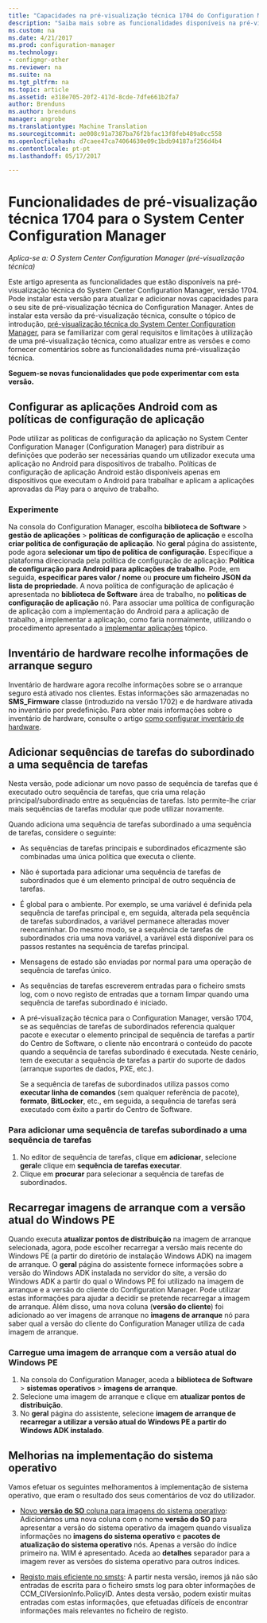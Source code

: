 ```yaml
---
title: "Capacidades na pré-visualização técnica 1704 do Configuration Manager"
description: "Saiba mais sobre as funcionalidades disponíveis na pré-visualização técnica do System Center Configuration Manager, versão 1704."
ms.custom: na
ms.date: 4/21/2017
ms.prod: configuration-manager
ms.technology:
- configmgr-other
ms.reviewer: na
ms.suite: na
ms.tgt_pltfrm: na
ms.topic: article
ms.assetid: e318e705-20f2-417d-8cde-7dfe661b2fa7
author: Brenduns
ms.author: brenduns
manager: angrobe
ms.translationtype: Machine Translation
ms.sourcegitcommit: ae008c91a7387ba76f2bfac13f8feb489a0cc558
ms.openlocfilehash: d7caee47ca74064630e09c1bdb94187af256d4b4
ms.contentlocale: pt-pt
ms.lasthandoff: 05/17/2017

---
```

# <a name="capabilities-in-technical-preview-1704-for-system-center-configuration-manager"></a>Funcionalidades de pré-visualização técnica 1704 para o System Center Configuration Manager

*Aplica-se a: O System Center Configuration Manager (pré-visualização técnica)*

Este artigo apresenta as funcionalidades que estão disponíveis na pré-visualização técnica do System Center Configuration Manager, versão 1704. Pode instalar esta versão para atualizar e adicionar novas capacidades para o seu site de pré-visualização técnica do Configuration Manager. Antes de instalar esta versão da pré-visualização técnica, consulte o tópico de introdução, [pré-visualização técnica do System Center Configuration Manager](../../core/get-started/technical-preview.md), para se familiarizar com geral requisitos e limitações à utilização de uma pré-visualização técnica, como atualizar entre as versões e como fornecer comentários sobre as funcionalidades numa pré-visualização técnica.    


**Seguem-se novas funcionalidades que pode experimentar com esta versão.**  

## <a name="configure-android-apps-with-app-configuration-policies"></a>Configurar as aplicações Android com as políticas de configuração de aplicação
Pode utilizar as políticas de configuração da aplicação no System Center Configuration Manager (Configuration Manager) para distribuir as definições que poderão ser necessárias quando um utilizador executa uma aplicação no Android para dispositivos de trabalho. Políticas de configuração de aplicação Android estão disponíveis apenas em dispositivos que executam o Android para trabalhar e aplicam a aplicações aprovadas da Play para o arquivo de trabalho.

### <a name="try-it-out"></a>Experimente                 

Na consola do Configuration Manager, escolha **biblioteca de Software** > **gestão de aplicações** > **políticas de configuração de aplicação** e escolha **criar política de configuração de aplicação**. No **geral** página do assistente, pode agora **selecionar um tipo de política de configuração**. Especifique a plataforma direcionada pela política de configuração de aplicação: **Política de configuração para Android para aplicações de trabalho**. Pode, em seguida, **especificar pares valor / nome** ou **procure um ficheiro JSON da lista de propriedade**. A nova política de configuração de aplicação é apresentada no **biblioteca de Software** área de trabalho, no **políticas de configuração de aplicação** nó. Para associar uma política de configuração de aplicação com a implementação do Android para a aplicação de trabalho, a implementar a aplicação, como faria normalmente, utilizando o procedimento apresentado a [implementar aplicações](/sccm/apps/deploy-use/deploy-applications) tópico.

## <a name="hardware-inventory-collects-secure-boot-information"></a>Inventário de hardware recolhe informações de arranque seguro
Inventário de hardware agora recolhe informações sobre se o arranque seguro está ativado nos clientes. Estas informações são armazenadas no **SMS_Firmware** classe (introduzido na versão 1702) e de hardware ativada no inventário por predefinição. Para obter mais informações sobre o inventário de hardware, consulte o artigo [como configurar inventário de hardware](/sccm/core/clients/manage/inventory/configure-hardware-inventory).

## <a name="add-child-task-sequences-to-a-task-sequence"></a>Adicionar sequências de tarefas do subordinado a uma sequência de tarefas
Nesta versão, pode adicionar um novo passo de sequência de tarefas que é executado outro sequência de tarefas, que cria uma relação principal/subordinado entre as sequências de tarefas. Isto permite-lhe criar mais sequências de tarefas modular que pode utilizar novamente.  

Quando adiciona uma sequência de tarefas subordinado a uma sequência de tarefas, considere o seguinte:

- As sequências de tarefas principais e subordinados eficazmente são combinadas uma única política que executa o cliente.
- Não é suportada para adicionar uma sequência de tarefas de subordinados que é um elemento principal de outro sequência de tarefas.
- É global para o ambiente. Por exemplo, se uma variável é definida pela sequência de tarefas principal e, em seguida, alterada pela sequência de tarefas subordinados, a variável permanece alteradas mover reencaminhar. Do mesmo modo, se a sequência de tarefas de subordinados cria uma nova variável, a variável está disponível para os passos restantes na sequência de tarefas principal.
- Mensagens de estado são enviadas por normal para uma operação de sequência de tarefas único.
- As sequências de tarefas escreverem entradas para o ficheiro smsts log, com o novo registo de entradas que a tornam limpar quando uma sequência de tarefas subordinado é iniciado.
- A pré-visualização técnica para o Configuration Manager, versão 1704, se as sequências de tarefas de subordinados referencia qualquer pacote e executar o elemento principal de sequência de tarefas a partir do Centro de Software, o cliente não encontrará o conteúdo do pacote quando a sequência de tarefas subordinado é executada. Neste cenário, tem de executar a sequência de tarefas a partir do suporte de dados (arranque suportes de dados, PXE, etc.).  

    Se a sequência de tarefas de subordinados utiliza passos como **executar linha de comandos** (sem qualquer referência de pacote), **formato**, **BitLocker**, etc., em seguida, a sequência de tarefas será executado com êxito a partir do Centro de Software.

### <a name="to-add-a-child-task-sequence-to-a-task-sequence"></a>Para adicionar uma sequência de tarefas subordinado a uma sequência de tarefas
1. No editor de sequência de tarefas, clique em **adicionar**, selecione **geral**e clique em **sequência de tarefas executar**.
2. Clique em **procurar** para selecionar a sequência de tarefas de subordinados.  

## <a name="reload-boot-images-with-current-windows-pe-version"></a>Recarregar imagens de arranque com a versão atual do Windows PE
Quando executa **atualizar pontos de distribuição** na imagem de arranque selecionada, agora, pode escolher recarregar a versão mais recente do Windows PE (a partir do diretório de instalação Windows ADK) na imagem de arranque. O **geral** página do assistente fornece informações sobre a versão do Windows ADK instalada no servidor do site, a versão do Windows ADK a partir do qual o Windows PE foi utilizado na imagem de arranque e a versão do cliente do Configuration Manager. Pode utilizar estas informações para ajudar a decidir se pretende recarregar a imagem de arranque. Além disso, uma nova coluna (**versão do cliente**) foi adicionado ao ver imagens de arranque no **imagens de arranque** nó para saber qual a versão do cliente do Configuration Manager utiliza de cada imagem de arranque.

### <a name="to-reload-a-boot-image-with-the-current-windows-pe-version"></a>Carregue uma imagem de arranque com a versão atual do Windows PE

1. Na consola do Configuration Manager, aceda a **biblioteca de Software** > **sistemas operativos** > **imagens de arranque**.
2. Selecione uma imagem de arranque e clique em **atualizar pontos de distribuição**.
3. No **geral** página do assistente, selecione **imagem de arranque de recarregar a utilizar a versão atual do Windows PE a partir do Windows ADK instalado**.

## <a name="improvements-to-operating-system-deployment"></a>Melhorias na implementação do sistema operativo
Vamos efetuar os seguintes melhoramentos à implementação de sistema operativo, que eram o resultado dos seus comentários de voz do utilizador.

- [Novo **versão do SO** coluna para imagens do sistema operativo](https://configurationmanager.uservoice.com/forums/300492-ideas/suggestions/17558407-add-a-column-to-the-operating-system-images-node-f): Adicionámos uma nova coluna com o nome **versão do SO** para apresentar a versão do sistema operativo da imagem quando visualiza informações no **imagens do sistema operativo** e **pacotes de atualização do sistema operativo** nós. Apenas a versão do índice primeiro na. WIM é apresentado. Aceda ao **detalhes** separador para a imagem rever as versões do sistema operativo para outros índices.

- [Registo mais eficiente no smsts](https://configurationmanager.uservoice.com/forums/300492-ideas/suggestions/16791919-stop-filling-smsts-log-with-useless): A partir nesta versão, iremos já não são entradas de escrita para o ficheiro smsts log para obter informações de CCM_CIVersionInfo.PolicyID. Antes desta versão, podem existir muitas entradas com estas informações, que efetuadas difíceis de encontrar informações mais relevantes no ficheiro de registo.

